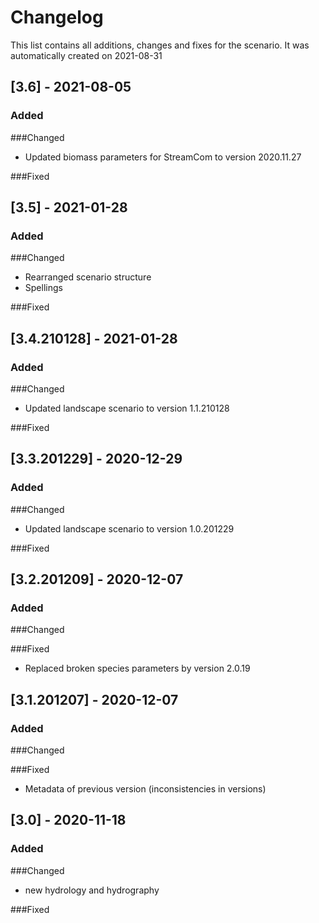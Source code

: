# Changelog
This list contains all additions, changes and fixes for the scenario.
It was automatically created on 2021-08-31

## [3.6] - 2021-08-05
### Added

###Changed
- Updated biomass parameters for StreamCom to version 2020.11.27

###Fixed


## [3.5] - 2021-01-28
### Added

###Changed
- Rearranged scenario structure
- Spellings

###Fixed


## [3.4.210128] - 2021-01-28
### Added

###Changed
- Updated landscape scenario to version 1.1.210128

###Fixed


## [3.3.201229] - 2020-12-29
### Added

###Changed
- Updated landscape scenario to version 1.0.201229

###Fixed


## [3.2.201209] - 2020-12-07
### Added

###Changed

###Fixed
- Replaced broken species parameters by version 2.0.19


## [3.1.201207] - 2020-12-07
### Added

###Changed

###Fixed
- Metadata of previous version (inconsistencies in versions)


## [3.0] - 2020-11-18
### Added

###Changed
- new hydrology and hydrography

###Fixed
